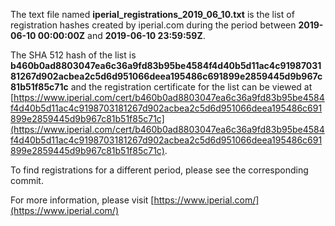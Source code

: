The text file named **iperial_registrations_2019_06_10.txt** is the list of registration hashes created by iperial.com during the period between **2019-06-10 00:00:00Z** and **2019-06-10 23:59:59Z**.

The SHA 512 hash of the list is **b460b0ad8803047ea6c36a9fd83b95be4584f4d40b5d11ac4c9198703181267d902acbea2c5d6d951066deea195486c691899e2859445d9b967c81b51f85c71c** and the registration certificate for the list can be viewed at [https://www.iperial.com/cert/b460b0ad8803047ea6c36a9fd83b95be4584f4d40b5d11ac4c9198703181267d902acbea2c5d6d951066deea195486c691899e2859445d9b967c81b51f85c71c](https://www.iperial.com/cert/b460b0ad8803047ea6c36a9fd83b95be4584f4d40b5d11ac4c9198703181267d902acbea2c5d6d951066deea195486c691899e2859445d9b967c81b51f85c71c).

To find registrations for a different period, please see the corresponding commit.

For more information, please visit [https://www.iperial.com/](https://www.iperial.com/)
